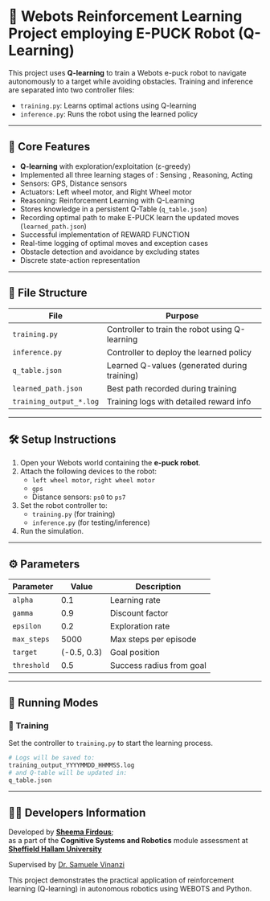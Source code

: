 # 🤖 Webots Reinforcement Learning Project employing E-PUCK Robot (Q-Learning)

This project uses **Q-learning** to train a Webots e-puck robot to navigate autonomously to a target while avoiding obstacles. Training and inference are separated into two controller files:

- `training.py`: Learns optimal actions using Q-learning
- `inference.py`: Runs the robot using the learned policy

---

## 🧠 Core Features

- **Q-learning** with exploration/exploitation (ε-greedy)
- Implemented all three learning stages of : Sensing , Reasoning, Acting
- Sensors: GPS, Distance sensors
- Actuators: Left wheel motor, and Right Wheel motor
- Reasoning: Reinforcement Learning with Q-Learning
- Stores knowledge in a persistent Q-Table (`q_table.json`)
- Recording optimal path to make E-PUCK learn the updated moves (`learned_path.json`)
- Successful implementation of REWARD FUNCTION
- Real-time logging of optimal moves and exception cases
- Obstacle detection and avoidance by excluding states
- Discrete state-action representation

---

## 📁 File Structure

| File               | Purpose                                           |
|--------------------|---------------------------------------------------|
| `training.py`      | Controller to train the robot using Q-learning    |
| `inference.py`     | Controller to deploy the learned policy           |
| `q_table.json`     | Learned Q-values (generated during training)      |
| `learned_path.json`| Best path recorded during training                |
| `training_output_*.log` | Training logs with detailed reward info     |

---

## 🛠️ Setup Instructions

1. Open your Webots world containing the **e-puck robot**.
2. Attach the following devices to the robot:
   - `left wheel motor`, `right wheel motor`
   - `gps`
   - Distance sensors: `ps0` to `ps7`
3. Set the robot controller to:
   - `training.py` (for training)
   - `inference.py` (for testing/inference)
4. Run the simulation.

---

## ⚙️ Parameters

| Parameter      | Value       | Description                          |
|----------------|-------------|--------------------------------------|
| `alpha`        | 0.1         | Learning rate                        |
| `gamma`        | 0.9         | Discount factor                      |
| `epsilon`      | 0.2         | Exploration rate                     |
| `max_steps`    | 5000        | Max steps per episode                |
| `target`       | (-0.5, 0.3) | Goal position                        |
| `threshold`    | 0.5         | Success radius from goal             |

---

## 🧪 Running Modes

### 🚀 Training

Set the controller to `training.py` to start the learning process.

```bash
# Logs will be saved to:
training_output_YYYYMMDD_HHMMSS.log
# and Q-table will be updated in:
q_table.json
```

---

## 👩‍💻 Developers Information

Developed by **[Sheema Firdous](https://www.linkedin.com/in/sheema-firdous-67b9b8181/)**;  
as a part of the **Cognitive Systems and Robotics** module assessment  at **[Sheffield Hallam University](https://www.shu.ac.uk/)**

Supervised by [Dr. Samuele Vinanzi](https://www.linkedin.com/in/samuelevinanzi/)

This project demonstrates the practical application of reinforcement learning (Q-learning) in autonomous robotics using WEBOTS and Python.
